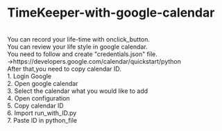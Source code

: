 # TimeKeeper-with-google-calendar
<br>
You can record your life-time with onclick_button.
<br>
You can review your life style in google calendar.
<br>
You need to follow and create "credentials.json" file.
<br>
→https://developers.google.com/calendar/quickstart/python
<br>
After that,you need to copy calendar ID.
<br>
1. Login Google<br>
2. Open google calendar<br>
3. Select the calendar what you would like to add<br>
4. Open configuration<br>
5. Copy calendar ID<br>
6. Import run_with_ID.py<br>
7. Paste ID in python_file<br>
